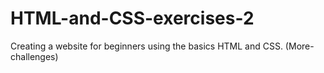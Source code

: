 # HTML-and-CSS-exercises-2
Creating a website for beginners using the basics HTML and CSS. (More-challenges)
